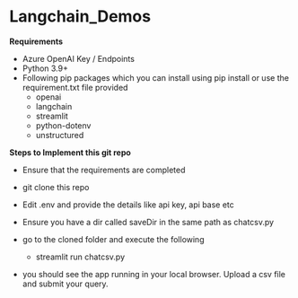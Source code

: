 # Langchain_Demos
**Requirements**
- Azure OpenAI Key / Endpoints
- Python 3.9+
- Following pip packages which you can install using pip install or use the requirement.txt file provided
    - openai
    - langchain
    - streamlit
    - python-dotenv
    - unstructured 

**Steps to Implement this git repo**
- Ensure that the requirements are completed
- git clone this repo
- Edit .env and provide the details like api key, api base etc
- Ensure you have a dir called saveDir in the same path as chatcsv.py
- go to the cloned folder and execute the following
    - streamlit run chatcsv.py

- you should see the app running in your local browser. Upload a csv file and submit your query.
